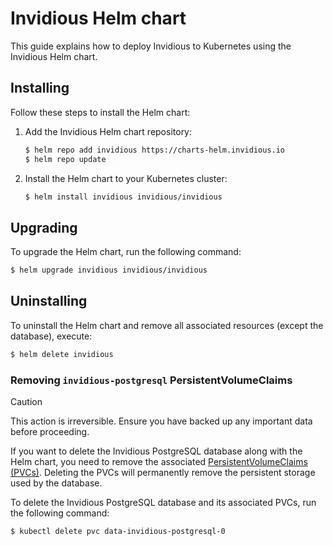 # Invidious Helm chart

This guide explains how to deploy Invidious to Kubernetes using the Invidious Helm chart.

## Installing

Follow these steps to install the Helm chart:

1. Add the Invidious Helm chart repository:

   ```sh
   $ helm repo add invidious https://charts-helm.invidious.io
   $ helm repo update
   ```

2. Install the Helm chart to your Kubernetes cluster:

   ```sh
   $ helm install invidious invidious/invidious
   ```

## Upgrading

To upgrade the Helm chart, run the following command:

```sh
$ helm upgrade invidious invidious/invidious
```

## Uninstalling

To uninstall the Helm chart and remove all associated resources (except the database), execute:

```sh
$ helm delete invidious
```

### Removing `invidious-postgresql` PersistentVolumeClaims

> [!CAUTION]
> This action is irreversible. Ensure you have backed up any important data before proceeding.

If you want to delete the Invidious PostgreSQL database along with the Helm chart, you need to remove the associated
[PersistentVolumeClaims (PVCs)](https://kubernetes.io/docs/concepts/storage/persistent-volumes/#persistentvolumeclaims).
Deleting the PVCs will permanently remove the persistent storage used by the database.

To delete the Invidious PostgreSQL database and its associated PVCs, run the following command:

```sh
$ kubectl delete pvc data-invidious-postgresql-0
```
